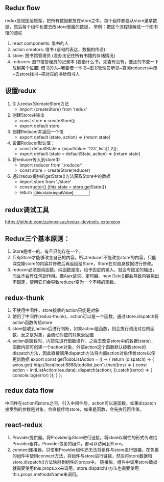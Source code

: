 ## Redux flow
redux是视图层框架，把所有数据都放在store之中，每个组件都要从store里拿数据，然后每个组件也要去改store里面的数据，
 举例：把这个流程理解成一个图书馆的流程 
1. react components: 借书的人 
2. action creators: 借书 (语句的表达，数据的传递)
3. store: 图书馆管理员 (没办法记住所有书籍的存储情况)
4. reducers:图书馆管理员的记录本 (要借什么书，先查有没有，要还的书查一下放到某个位置)
借书的人~我要借一本书~图书管理员听见~查阅reducers手册~去store找书~把对应的书给借书人



## 设置redux
1. 引入redux的createStore方法
    *  import {createStore} from 'redux' 
2. 创建Store并输出
    * const store = createStore();
    * export default store
3. 创建Reducer并返回一个值
    * export default (state, action) => {return state} 
4. 设置Reducer默认值： 
    * const defaultState = {inputValue: '123', list:[1,2]}; 
    * export default (state = defaultState, action) => {return state} 
5. 将reducer传入到store中 
    * import reducer from './reducer' 
    * const store = createStore(reducer)
6. 通过redux提供的getState()方法获取Store中的数据
    * import store from './store' 
    * constructor() {this.state = store.getState()} 
    * return <input value={this.state.inputValue}>

## redux调试工具
https://github.com/zalmoxisus/redux-devtools-extension

## Redux三个基本原则：
1. Store是唯一的。有且只能存在一个。 
2. 只有Store才能够改变自己的内容。所以reducer不能改变store的内容，只能深克隆store的内容并修改后再返回给Store，Store在对自身数据进行修改。 
3. reducer必须是纯函数。纯函数是指，给予固定的输入，就会有固定的输出，而且不会有任何副作用。像Ajax请求、定时器、new Date()都会导致内容输出不固定，使用它们会导致reducer变为一个不纯的函数。

## redux-thunk
1. 不使用中间件，store接收的action只能是对象 
2. 使用了中间件(redux-thunk)，action可以是一个函数，通过store.dispatch将action函数传给store 
3. store接收到action后进行判断，如果action是函数，则会执行调用对应的函数，反之是对象，会调动对应的对象返回值 
4. action是函数时，内部先进行函数操作，之后去改变store中的数据(state)，函数内部可创建一个action对象，外部action这个函数默认接收store的dispatch方法，因此直接调用dispatch方法将内部action对象传给store以便更新数据
export const getTodoListAction = () => {
    return (dispatch) => {
        axios.get('http://localhost:8888/todolist.json').then((res) => {
            const action = initListAction(res.data);
            dispatch(action);
        }).catch((error) => {
            console.log(error)
        });
    }
};


## redux data flow
中间件在action和store之间，引入中间件后，action可以是函数。如果dispatch接受到的参数是对象，会直接传给store，如果是函数，会先执行再传值。



## react-redux
1. Provider提供器。将Provider与Store进行链接。将store以属性的形式传递给Provider组件。Provider包裹的组件，都可以访问到Store。 
2. connect连接器。只使用Provider组件还无法将组件与store进行链接。在包裹的组件中使用connect方法，将组件与store进行链接，然后将store数据和store.dispatch()方法映射到组件的props中。 链接后，组件中调用store数据就需要使用this.props.xx来调用。store.dispatch()方法也需要使用this.props.methodsName来调用。
